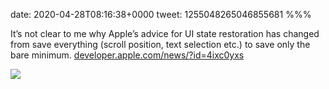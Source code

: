 date: 2020-04-28T08:16:38+0000
tweet: 1255048265046855681
%%%

It’s not clear to me why Apple’s advice for UI state restoration has changed from save everything (scroll position, text selection etc.) to save only the bare minimum. [developer.apple.com/news/?id=4ixc0yxs](https://developer.apple.com/news/?id=4ixc0yxs)

![](EWrTvelX0AENkou.jpg)
